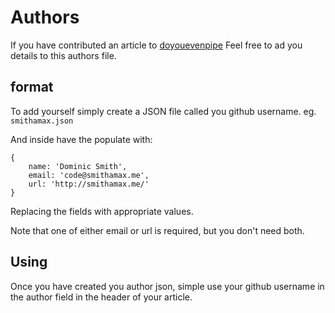 # Authors

If you have contributed an article to [doyouevenpipe](http://doyouevenpipe.io/) Feel free to ad you details to this authors file.

## format

To add yourself simply create a JSON file called you github username. eg. `smithamax.json`

And inside have the populate with:

```
{
    name: 'Dominic Smith',
    email: 'code@smithamax.me',
    url: 'http://smithamax.me/'
}
```

Replacing the fields with appropriate values.

Note that one of either email or url is required, but you don't need both.

## Using

Once you have created you author json, simple use your github username in the author field in the header of your article.